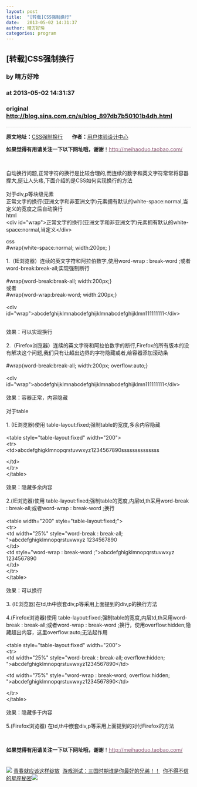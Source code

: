 ```yaml
---
layout: post
title:  "[转载]CSS强制换行"
date:   2013-05-02 14:31:37
author: 晴方好玲
categories: program
---
```


## [转载]CSS强制换行
### by 晴方好玲
### at 2013-05-02 14:31:37
### original <http://blog.sina.com.cn/s/blog_897db7b50101b4dh.html>

<div style="padding-top:15px;margin:20px 0;border:none;border-top:1px dotted #ccc"><div style="margin-bottom:12px"><span style="margin-right:25px"><strong>原文地址：</strong><a href="http://blog.sina.com.cn/s/blog_9050e71e0100yqj7.html" title="CSS强制换行">CSS强制换行</a></span><span><strong>作者：</strong><a href="http://blog.sina.com.cn/u/2421221150" title="用户体验设计中心">用户体验设计中心</a></span></div><div><p><strong>如果觉得有用请关注一下以下网址哦，谢谢</strong>！<a href="http://meihaoduo.taobao.com/"><font color="#905675">http://meihaoduo.taobao.com/</font></a></p>
<p> </p>
<div>
自动换行问题,正常字符的换行是比较合理的,而连续的数字和英文字符常常将容器撑大,挺让人头疼,下面介绍的是CSS如何实现换行的方法<br>

<br>
对于div,p等块级元素<br>
正常文字的换行(亚洲文字和非亚洲文字)元素拥有默认的white-space:normal,当定义的宽度之后自动换行<br>
html<br>
&lt;div
id=&quot;wrap&quot;&gt;正常文字的换行(亚洲文字和非亚洲文字)元素拥有默认的white-space:normal,当定义&lt;/div&gt;<br>

css<br>
#wrap{white-space:normal; width:200px; }<br>
<br>
1.（IE浏览器）连续的英文字符和阿拉伯数字,使用word-wrap : break-word
;或者word-break:break-all;实现强制断行<br>
<br>
#wrap{word-break:break-all; width:200px;}<br>
或者<br>
#wrap{word-wrap:break-word; width:200px;}<br>
<br>
&lt;div
id=&quot;wrap&quot;&gt;abcdefghijklmnabcdefghijklmnabcdefghijklmn111111111&lt;/div&gt;<br>

<br>
效果：可以实现换行<br>
<br>
2.（Firefox浏览器）连续的英文字符和阿拉伯数字的断行,Firefox的所有版本的没有解决这个问题,我们只有让超出边界的字符隐藏或者,给容器添加滚动条<br>

<br>
#wrap{word-break:break-all; width:200px; overflow:auto;}<br>
<br>
&lt;div
id=&quot;wrap&quot;&gt;abcdefghijklmnabcdefghijklmnabcdefghijklmn111111111&lt;/div&gt;<br>

<br>
效果：容器正常，内容隐藏<br>
<br>
对于table<br>
<br>
1. (IE浏览器)使用 table-layout:fixed;强制table的宽度,多余内容隐藏<br>
<br>
&lt;table style=&quot;table-layout:fixed&quot;
width=&quot;200&quot;&gt;<br>
&lt;tr&gt;<br>
&lt;td&gt;abcdefghigklmnopqrstuvwxyz1234567890ssssssssssssss<br>

&lt;/td&gt;<br>
&lt;/tr&gt;<br>
&lt;/table&gt;<br>
<br>
效果：隐藏多余内容<br>
<br>
2.(IE浏览器)使用 table-layout:fixed;强制table的宽度,内层td,th采用word-break :
break-all;或者word-wrap : break-word ;换行<br>
<br>
&lt;table width=&quot;200&quot;
style=&quot;table-layout:fixed;&quot;&gt;<br>
&lt;tr&gt;<br>
&lt;td width=&quot;25%&quot; style=&quot;word-break : break-all;
&quot;&gt;abcdefghigklmnopqrstuvwxyz 1234567890<br>
&lt;/td&gt;<br>
&lt;td style=&quot;word-wrap : break-word
;&quot;&gt;abcdefghigklmnopqrstuvwxyz
1234567890<br>
&lt;/td&gt;<br>
&lt;/tr&gt;<br>
&lt;/table&gt;<br>
<br>
效果：可以换行<br>
<br>
3. (IE浏览器)在td,th中嵌套div,p等采用上面提到的div,p的换行方法<br>
<br>
4.(Firefox浏览器)使用 table-layout:fixed;强制table的宽度,内层td,th采用word- break
: break-all;或者word-wrap : break-word
;换行，使用overflow:hidden;隐藏超出内容，这里overflow:auto;无法起作用<br>
<br>
&lt;table style=&quot;table-layout:fixed&quot;
width=&quot;200&quot;&gt;<br>
&lt;tr&gt;<br>
&lt;td width=&quot;25%&quot; style=&quot;word-break : break-all;
overflow:hidden;
&quot;&gt;abcdefghigklmnopqrstuvwxyz1234567890&lt;/td&gt;<br>

&lt;td width=&quot;75%&quot; style=&quot;word-wrap : break-word;
overflow:hidden;
&quot;&gt;abcdefghigklmnopqrstuvwxyz1234567890&lt;/td&gt;<br>

&lt;/tr&gt;<br>
&lt;/table&gt;<br>
<br>
效果：隐藏多于内容<br>
<br>
5.(Firefox浏览器) 在td,th中嵌套div,p等采用上面提到的对付Firefox的方法</div>
<div> </div>
<div>
<p><strong>如果觉得有用请关注一下以下网址哦，谢谢</strong>！<a href="http://meihaoduo.taobao.com/"><font color="#905675">http://meihaoduo.taobao.com/</font></a></p>
</div></div></div><br><img src="http://simg.sinajs.cn/blog7style/images/special/1265.gif"> <a href="http://sina.allyes.com/main/adfclick?db=sina&amp;bid=204720,469641,474922&amp;cid=0,0,0&amp;sid=473458&amp;advid=358&amp;camid=37389&amp;show=ignore&amp;url=http://qing.blog.sina.com.cn/tag/%E5%86%99%E7%9C%9F">青春就应该这样绽放</a>  <a href="http://sina.allyes.com/main/adfclick?db=sina&amp;bid=204720,469645,474926&amp;cid=0,0,0&amp;sid=473464&amp;advid=358&amp;camid=37389&amp;show=ignore&amp;url=http%3A%2F%2Funion.9173.com%2Fpub%3Fp%3D1%26u%3D1008">游戏测试：三国时期谁是你最好的兄弟！！</a>  <a href="http://sina.allyes.com/main/adfclick?db=sina&amp;bid=204720,469646,474927&amp;cid=0,0,0&amp;sid=473465&amp;advid=358&amp;camid=37389&amp;show=ignore&amp;url=http://qing.blog.sina.com.cn/tag/%E6%98%9F%E5%BA%A7">你不得不信的星座秘密</a><img src="http://sina.allyes.com/main/adfclick?db=sina&amp;bid=204720,470173,475454&amp;cid=0,0,0&amp;sid=474001&amp;advid=358&amp;camid=37389&amp;show=ignore&amp;url=http://simg.sinajs.cn/blog7style/images/common/sg_trans.gif?t=7">